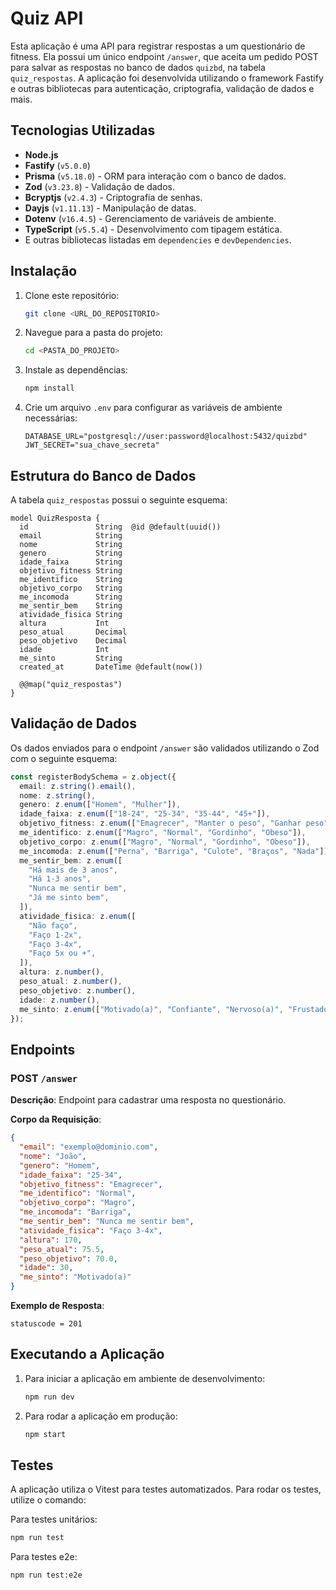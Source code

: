 # Quiz API

Esta aplicação é uma API para registrar respostas a um questionário de fitness. Ela possui um único endpoint `/answer`, que aceita um pedido POST para salvar as respostas no banco de dados `quizbd`, na tabela `quiz_respostas`. A aplicação foi desenvolvida utilizando o framework Fastify e outras bibliotecas para autenticação, criptografia, validação de dados e mais.

## Tecnologias Utilizadas

- **Node.js**
- **Fastify** (`v5.0.0`)
- **Prisma** (`v5.18.0`) - ORM para interação com o banco de dados.
- **Zod** (`v3.23.8`) - Validação de dados.
- **Bcryptjs** (`v2.4.3`) - Criptografia de senhas.
- **Dayjs** (`v1.11.13`) - Manipulação de datas.
- **Dotenv** (`v16.4.5`) - Gerenciamento de variáveis de ambiente.
- **TypeScript** (`v5.5.4`) - Desenvolvimento com tipagem estática.
- E outras bibliotecas listadas em `dependencies` e `devDependencies`.

## Instalação

1. Clone este repositório:
   ```bash
   git clone <URL_DO_REPOSITORIO>
   ```
2. Navegue para a pasta do projeto:
   ```bash
   cd <PASTA_DO_PROJETO>
   ```
3. Instale as dependências:
   ```bash
   npm install
   ```
4. Crie um arquivo `.env` para configurar as variáveis de ambiente necessárias:
   ```env
   DATABASE_URL="postgresql://user:password@localhost:5432/quizbd"
   JWT_SECRET="sua_chave_secreta"
   ```

## Estrutura do Banco de Dados

A tabela `quiz_respostas` possui o seguinte esquema:

```prisma
model QuizResposta {
  id               String  @id @default(uuid())
  email            String
  nome             String
  genero           String
  idade_faixa      String
  objetivo_fitness String
  me_identifico    String
  objetivo_corpo   String
  me_incomoda      String
  me_sentir_bem    String
  atividade_fisica String
  altura           Int
  peso_atual       Decimal
  peso_objetivo    Decimal
  idade            Int
  me_sinto         String
  created_at       DateTime @default(now())

  @@map("quiz_respostas")
}
```

## Validação de Dados

Os dados enviados para o endpoint `/answer` são validados utilizando o Zod com o seguinte esquema:

```typescript
const registerBodySchema = z.object({
  email: z.string().email(),
  nome: z.string(),
  genero: z.enum(["Homem", "Mulher"]),
  idade_faixa: z.enum(["18-24", "25-34", "35-44", "45+"]),
  objetivo_fitness: z.enum(["Emagrecer", "Manter o peso", "Ganhar peso"]),
  me_identifico: z.enum(["Magro", "Normal", "Gordinho", "Obeso"]),
  objetivo_corpo: z.enum(["Magro", "Normal", "Gordinho", "Obeso"]),
  me_incomoda: z.enum(["Perna", "Barriga", "Culote", "Braços", "Nada"]),
  me_sentir_bem: z.enum([
    "Há mais de 3 anos",
    "Há 1-3 anos",
    "Nunca me sentir bem",
    "Já me sinto bem",
  ]),
  atividade_fisica: z.enum([
    "Não faço",
    "Faço 1-2x",
    "Faço 3-4x",
    "Faço 5x ou +",
  ]),
  altura: z.number(),
  peso_atual: z.number(),
  peso_objetivo: z.number(),
  idade: z.number(),
  me_sinto: z.enum(["Motivado(a)", "Confiante", "Nervoso(a)", "Frustado(a)"]),
});
```

## Endpoints

### POST `/answer`

**Descrição**: Endpoint para cadastrar uma resposta no questionário.

**Corpo da Requisição**:

```json
{
  "email": "exemplo@dominio.com",
  "nome": "João",
  "genero": "Homem",
  "idade_faixa": "25-34",
  "objetivo_fitness": "Emagrecer",
  "me_identifico": "Normal",
  "objetivo_corpo": "Magro",
  "me_incomoda": "Barriga",
  "me_sentir_bem": "Nunca me sentir bem",
  "atividade_fisica": "Faço 3-4x",
  "altura": 170,
  "peso_atual": 75.5,
  "peso_objetivo": 70.0,
  "idade": 30,
  "me_sinto": "Motivado(a)"
}
```

**Exemplo de Resposta**:

```
statuscode = 201
```

## Executando a Aplicação

1. Para iniciar a aplicação em ambiente de desenvolvimento:
   ```bash
   npm run dev
   ```
2. Para rodar a aplicação em produção:
   ```bash
   npm start
   ```

## Testes

A aplicação utiliza o Vitest para testes automatizados. Para rodar os testes, utilize o comando:

Para testes unitários:

```bash
npm run test
```

Para testes e2e:

```bash
npm run test:e2e
```
